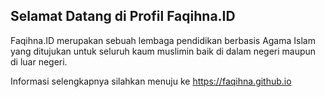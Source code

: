 ## Selamat Datang di Profil Faqihna.ID

Faqihna.ID merupakan sebuah lembaga pendidikan berbasis Agama Islam yang ditujukan untuk seluruh kaum muslimin baik di dalam negeri maupun di luar negeri.

Informasi selengkapnya silahkan menuju ke https://faqihna.github.io
